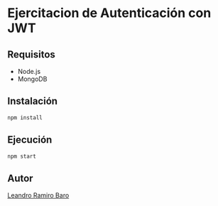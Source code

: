 # Ejercitacion de Autenticación con JWT

## Requisitos

- Node.js
- MongoDB

## Instalación

```bash
npm install
```

## Ejecución

```bash
npm start
```

## Autor  

[Leandro Ramiro Baro](https://github.com/MannerAh)